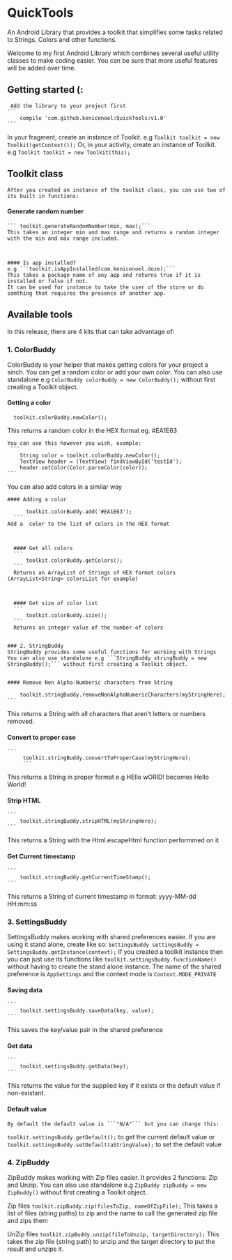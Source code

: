 # QuickTools
An Android Library that provides a toolkit that simplifies some tasks related to Strings, Colors and other functions.

Welcome to my first Android Library which combines several useful utility classes to make coding easier. You can be sure that more useful features will be added over time.

## Getting started (:

 	 Add the library to your project first
  	``` 
  		compile 'com.github.kenicenoel:QuickTools:v1.0' 
	```
  In your fragment, create an instance of Toolkit. e.g ```Toolkit toolkit = new Toolkit(getContext());```
  Or, in your activity, create an instance of Toolkit. e.g ```Toolkit toolkit = new Toolkit(this);```


## Toolkit class
	After you created an instance of the toolkit class, you can use two of its built in functions:
  #### Generate random number
  	``` toolkit.generateRandomNumber(min, max);```
	This takes an integer min and max range and returns a random integer with the min and max range included.



	#### Is app installed?
	e.g ```toolkit.isAppInstalled(com.kenicenoel.doze);```
	This takes a package name of any app and returns true if it is installed or false if not.
	It can be used for instance to take the user of the store or do somthing that requires the presence of another app.




## Available tools
In this release, there are 4 kits that can take advantage of:

### 1. ColorBuddy
ColorBuddy is your helper that makes getting colors for your project a sinch. You can get a random color or add your own color.
You can also use standalone e.g ```ColorBuddy colorBuddy = new ColorBuddy();``` without first creating a Toolkit object.

  #### Getting a color
  ``` 
  	toolkit.colorBuddy.newColor(); 
  ```
  This returns a random color in the HEX format eg. #EA1E63


	You can use this however you wish, example:
	 ``` 
		String color = toolkit.colorBuddy.newColor();
		TextView header = (TextView) findViewById('testId');
		header.setColor(Color.parseColor(color));
	```

You can also add colors in a similar way


	#### Adding a color
  ```
		toolkit.colorBuddy.add('#EA1E63');
	```
  Add a  color to the list of colors in the HEX format



	#### Get all colors
	```
		toolkit.colorBuddy.getColors();
	```
	Returns an ArrayList of Strings of HEX format colors (ArrayList<String> colorsList for example)



	#### Get size of color list
	```
		toolkit.colorBuddy.size();
	```
	Returns an integer value of the number of colors


### 2. StringBuddy
StringBuddy provides some useful functions for working with Strings
You can also use standalone e.g ```StringBuddy stringBuddy = new StringBuddy();``` without first creating a Toolkit object.


  #### Remove Non Alpha-Numberic characters from String
  ```
		toolkit.stringBuddy.removeNonAlphaNumericCharacters(myStringHere);
	```
  This returns a String with all characters that aren't letters or numbers removed.



 #### Convert to proper case
  	```
		 toolkit.stringBuddy.convertToProperCase(myStringHere);
		 ```
		 
This returns a String in proper format e.g HEllo wORlD! becomes Hello World!



#### Strip HTML
  	```
		toolkit.stringBuddy.stripHTML(myStringHere);
	```
  This returns a String with the Html.escapeHtml function performmed on it



 #### Get Current timestamp
	```
		toolkit.stringBuddy.getCurrentTimeStamp();
	```
  This returns a String of current timestamp in format: yyyy-MM-dd HH:mm:ss



### 3. SettingsBuddy
SettingsBuddy makes working with shared preferences easier. If you are using it stand alone,
create like so: ```SettingsBuddy settingsBuddy = SettingsBuddy.getInstance(context);```
If you created a toolkit instance then you can just use its functions like ```toolkit.settingsBuddy.functionName()``` without having to create the stand alone instance. The name of the shared preference is ```AppSettings``` and the context mode is ```Context.MODE_PRIVATE```


#### Saving data
  	```
		toolkit.settingsBuddy.saveData(key, value);
	```
 This saves the key/value pair in the  shared preference



  #### Get data
  	```
		toolkit.settingsBuddy.getData(key);
	```
  This returns the value for the supplied key if it exists or the default value if non-existant.

 #### Default value
 	By default the default value is ```"N/A"``` but you can change this:
   ```toolkit.settingsBuddy.getDefault();``` to get the current default value or
   ```toolkit.settingsBuddy.setDefault(aStringValue);``` to set the default value


### 4. ZipBuddy
ZipBuddy makes working with Zip files easier. It provides 2 functions:
Zip and Unzip. You can also use standalone e.g ```ZipBuddy zipBuddy = new ZipBuddy()``` without first creating a Toolkit object.


  Zip files
	```
		toolkit.zipBuddy.zip(filesToZip, nameOfZipFile);
	```
 This takes a list of files (string paths) to zip and the name to call the generated zip file and zips them



UnZip files
	```
		toolkit.zipBuddy.unzip(fileToUnzip, targetDirectory);
	```
 This takes the zip file (string path) to unzip and the target directory to put the result and unzips it.


